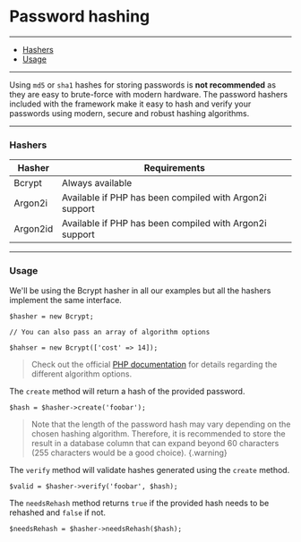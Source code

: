 # Password hashing

--------------------------------------------------------

* [Hashers](#hashers)
* [Usage](#usage)

--------------------------------------------------------

Using `md5` or `sha1` hashes for storing passwords is **not recommended** as they are easy to brute-force with modern hardware. The password hashers included with the framework make it easy to hash and verify your passwords using modern, secure and robust hashing algorithms.

--------------------------------------------------------

<a id="hashers"></a>

### Hashers

| Hasher   | Requirements                                            |
|----------|---------------------------------------------------------|
| Bcrypt   | Always available                                        |
| Argon2i  | Available if PHP has been compiled with Argon2i support |
| Argon2id | Available if PHP has been compiled with Argon2i support |

--------------------------------------------------------

<a id="usage"></a>

### Usage

We'll be using the Bcrypt hasher in all our examples but all the hashers implement the same interface.

```
$hasher = new Bcrypt;

// You can also pass an array of algorithm options

$hahser = new Bcrypt(['cost' => 14]);
```

> Check out the official [PHP documentation](https://php.net/manual/en/function.password-hash.php) for details regarding the different algorithm options.

The `create` method will return a hash of the provided password.

```
$hash = $hasher->create('foobar');
```

> Note that the length of the password hash may vary depending on the chosen hashing algorithm. Therefore, it is recommended to store the result in a database column that can expand beyond 60 characters (255 characters would be a good choice).
{.warning}

The `verify` method will validate hashes generated using the `create` method.

```
$valid = $hasher->verify('foobar', $hash);
```

The `needsRehash` method returns `true` if the provided hash needs to be rehashed and `false` if not.

```
$needsRehash = $hasher->needsRehash($hash);
```
